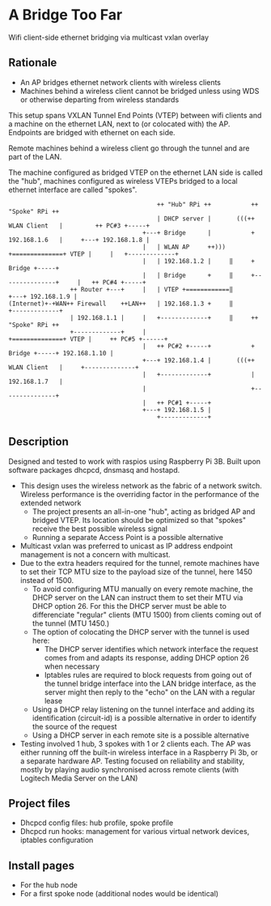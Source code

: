 # A Bridge Too Far
Wifi client-side ethernet bridging via multicast vxlan overlay

## Rationale
 - An AP bridges ethernet network clients with wireless clients
 - Machines behind a wireless client cannot be bridged unless using WDS or otherwise departing from wireless standards

This setup spans VXLAN Tunnel End Points (VTEP) between wifi clients and a machine on the ethernet LAN, next to (or colocated with) the AP. Endpoints are bridged with ethernet on each side.

Remote machines behind a wireless client go through the tunnel and are part of the LAN.

The machine configured as bridged VTEP on the ethernet LAN side is called the "hub", machines configured as wireless VTEPs bridged to a local ethernet interface are called "spokes".

```
                                         ++ "Hub" RPi ++           ++ "Spoke" RPi ++
                                         | DHCP server |       (((++ WLAN Client   |         ++ PC#3 +-----+
                                     +---+ Bridge      |           + 192.168.1.6   |     +---+ 192.168.1.8 |
                                     |   | WLAN AP     ++))) +==============+ VTEP |     |   +-------------+
                                     |   | 192.168.1.2 |     ‖     +        Bridge +-----+
                                     |   | Bridge      +     ‖     +---------------+     |   ++ PC#4 +-----+
                 ++ Router +---+     |   | VTEP +============‖                           +---+ 192.168.1.9 |
(Internet)+-+WAN++ Firewall    ++LAN++   | 192.168.1.3 +     ‖                               +-------------+
                 | 192.168.1.1 |     |   +-------------+     ‖     ++ "Spoke" RPi ++
                 +-------------+     |                       +==============+ VTEP |     ++ PC#5 +------+
                                     |   ++ PC#2 +-----+           +        Bridge +-----+ 192.168.1.10 |
                                     +---+ 192.168.1.4 |       (((++ WLAN Client   |     +--------------+
                                     |   +-------------+           | 192.168.1.7   |
                                     |                             +---------------+
                                     |   ++ PC#1 +-----+
                                     +---+ 192.168.1.5 |
                                         +-------------+
```
 
## Description

Designed and tested to work with raspios using Raspberry Pi 3B. Built upon software packages dhcpcd, dnsmasq and hostapd.

  - This design uses the wireless network as the fabric of a network switch. Wireless performance is the overriding factor in the performance of the extended network
     - The project presents an all-in-one "hub", acting as bridged AP and bridged VTEP. Its location should be optimized so that "spokes" receive the best possible wireless signal
     - Running a separate Access Point is a possible alternative
  - Multicast vxlan was preferred to unicast as IP address endpoint management is not a concern with multicast.
  - Due to the extra headers required for the tunnel, remote machines have to set their TCP MTU size to the payload size of the tunnel, here 1450 instead of 1500.
    - To avoid configuring MTU manually on every remote machine, the DHCP server on the LAN can instruct them to set their MTU via DHCP option 26. For this the DHCP server must be able to differenciate "regular" clients (MTU 1500) from clients coming out of the tunnel (MTU 1450.)
    - The option of colocating the DHCP server with the tunnel is used here:
       - The DHCP server identifies which network interface the request comes from and adapts its response, adding DHCP option 26 when necessary
       - Iptables rules are required to block requests from going out of the tunnel bridge interface into the LAN bridge interface, as the server might then reply to the "echo" on the LAN with a regular lease
    - Using a DHCP relay listening on the tunnel interface and adding its identification (circuit-id) is a possible alternative in order to identify the source of the request
    - Using a DHCP server in each remote site is a possible alternative
  - Testing involved 1 hub, 3 spokes with 1 or 2 clients each. The AP was either running off the built-in wireless interface in a Raspberry Pi 3b, or a separate hardware AP. Testing focused on reliability and stability, mostly by playing audio synchronised across remote clients (with Logitech Media Server on the LAN)

## Project files
 - Dhcpcd config files: hub profile, spoke profile
 - Dhcpcd run hooks: management for various virtual network devices, iptables configuration

## Install pages
 - For the hub node
 - For a first spoke node (additional nodes would be identical)
